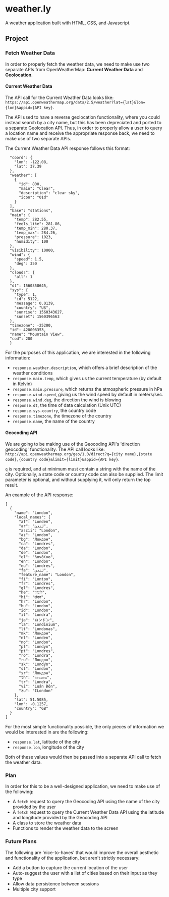 # weather.ly

A weather application built with HTML, CSS, and Javascript.

## Project

### Fetch Weather Data

In order to properly fetch the weather data, we need to make use two separate APIs from OpenWeatherMap: **Current Weather Data** and **Geolocation**.

#### Current Weather Data

The API call for the Current Weather Data looks like:
`https://api.openweathermap.org/data/2.5/weather?lat={lat}&lon={lon}&appid={API key}`.

The API used to have a reverse geolocation functionality, where you could instead search by a city name, but this has been depreciated and ported to a separate Geolocation API. Thus, in order to properly allow a user to query a location name and receive the appropriate response back, we need to make use of two separate APIs.

The Current Weather Data API response follows this format:

```{
  "coord": {
    "lon": -122.08,
    "lat": 37.39
  },
  "weather": [
    {
      "id": 800,
      "main": "Clear",
      "description": "clear sky",
      "icon": "01d"
    }
  ],
  "base": "stations",
  "main": {
    "temp": 282.55,
    "feels_like": 281.86,
    "temp_min": 280.37,
    "temp_max": 284.26,
    "pressure": 1023,
    "humidity": 100
  },
  "visibility": 10000,
  "wind": {
    "speed": 1.5,
    "deg": 350
  },
  "clouds": {
    "all": 1
  },
  "dt": 1560350645,
  "sys": {
    "type": 1,
    "id": 5122,
    "message": 0.0139,
    "country": "US",
    "sunrise": 1560343627,
    "sunset": 1560396563
  },
  "timezone": -25200,
  "id": 420006353,
  "name": "Mountain View",
  "cod": 200
  }
```

For the purposes of this application, we are interested in the following information:

-   `response.weather.description`, which offers a brief description of the weather conditions
-   `response.main.temp`, which gives us the current temperature (by default in Kelvin)
-   `response.main.pressure`, which returns the atmospheric pressure in hPa
-   `response.wind.speed`, giving us the wind speed by default in meters/sec.
-   `response.wind.deg`, the direction the wind is blowing
-   `response.dt`, the time of data calculation (Unix UTC)
-   `response.sys.country`, the country code
-   `response.timezone`, the timezone of the country
-   `response.name`, the name of the country

#### Geocoding API

We are going to be making use of the Geocoding API's 'direction geocoding' functionality. The API call looks like:
`http://api.openweathermap.org/geo/1.0/direct?q={city name},{state code},{country code}&limit={limit}&appid={API key}`.

`q` is required, and at minimum must contain a string with the name of the city. Optionally, a state code or country code can also be supplied. The limit parameter is optional, and without supplying it, will only return the top result.

An example of the API response:

```
[
  {
    "name": "London",
    "local_names": {
      "af": "Londen",
      "ar": "لندن",
      "ascii": "London",
      "az": "London",
      "bg": "Лондон",
      "ca": "Londres",
      "da": "London",
      "de": "London",
      "el": "Λονδίνο",
      "en": "London",
      "eu": "Londres",
      "fa": "لندن",
      "feature_name": "London",
      "fi": "Lontoo",
      "fr": "Londres",
      "gl": "Londres",
      "he": "לונדון",
      "hi": "लंदन",
      "hr": "London",
      "hu": "London",
      "id": "London",
      "it": "Londra",
      "ja": "ロンドン",
      "la": "Londinium",
      "lt": "Londonas",
      "mk": "Лондон",
      "nl": "Londen",
      "no": "London",
      "pl": "Londyn",
      "pt": "Londres",
      "ro": "Londra",
      "ru": "Лондон",
      "sk": "Londýn",
      "sl": "London",
      "sr": "Лондон",
      "th": "ลอนดอน",
      "tr": "Londra",
      "vi": "Luân Đôn",
      "zu": "ILondon"
    },
    "lat": 51.5085,
    "lon": -0.1257,
    "country": "GB"
  }
]
```

For the most simple functionality possible, the only pieces of information we would be interested in are the following:

-   `response.lat`, latitude of the city
-   `response.lon`, longitude of the city

Both of these values would then be passed into a separate API call to fetch the weather data.

### Plan

In order for this to be a well-designed application, we need to make use of the following:

-   A `fetch` request to query the Geocoding API using the name of the city provided by the user
-   A `fetch` request to query the Current Weather Data API using the latitude and longitude provided by the Geocoding API
-   A class to store the weather data
-   Functions to render the weather data to the screen

### Future Plans

The following are 'nice-to-haves' that would improve the overall aesthetic and functionality of the application, but aren't strictly necessary:

-   Add a button to capture the current location of the user
-   Auto-suggest the user with a list of cities based on their input as they type
-   Allow data persistence between sessions
-   Multiple city support
